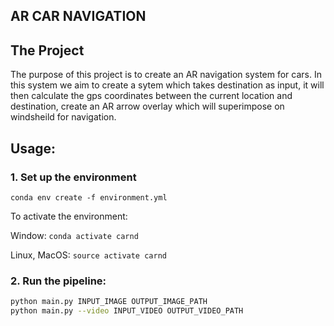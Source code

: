 ## AR CAR NAVIGATION


The Project
---

The purpose of this project is to create an AR navigation system for cars. In this system we aim to create a sytem which takes destination as input, it will then calculate the gps coordinates between the current location and destination, create an AR arrow overlay which will superimpose on windsheild for navigation.

## Usage:

### 1. Set up the environment 
`conda env create -f environment.yml`

To activate the environment:

Window: `conda activate carnd`

Linux, MacOS: `source activate carnd`

### 2. Run the pipeline:
```bash
python main.py INPUT_IMAGE OUTPUT_IMAGE_PATH
python main.py --video INPUT_VIDEO OUTPUT_VIDEO_PATH
```

